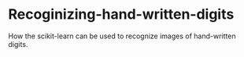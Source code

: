 # Recoginizing-hand-written-digits
How the scikit-learn can be used to recognize images of hand-written digits.
